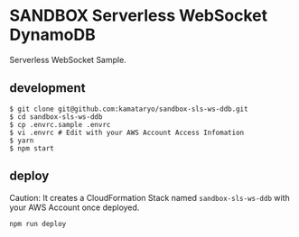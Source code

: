 # SANDBOX Serverless WebSocket DynamoDB

Serverless WebSocket Sample.

## development

```shell
$ git clone git@github.com:kamataryo/sandbox-sls-ws-ddb.git
$ cd sandbox-sls-ws-ddb
$ cp .envrc.sample .envrc
$ vi .envrc # Edit with your AWS Account Access Infomation
$ yarn
$ npm start
```

## deploy

Caution: It creates a CloudFormation Stack named `sandbox-sls-ws-ddb` with your AWS Account once deployed.

```shell
npm run deploy
```
